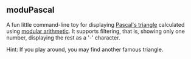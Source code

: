 moduPascal
----------

A fun little command-line toy for displaying <a href=https://en.wikipedia.org/wiki/Pascal%27s_triangle>Pascal's triangle</a> calculated using <a href=https://en.wikipedia.org/wiki/Modular_arithmetic>modular arithmetic</a>.
It supports filtering, that is, showing only one number, displaying the rest as a '-' character.

Hint: If you play around, you may find another famous triangle.
